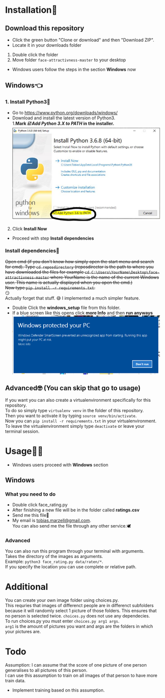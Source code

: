 # Installation:nail_care:

## Download this repository      
- Click the green button "Clone or download" and then "Download ZIP".           
- Locate it in your downloads folder
1. Double click the folder
2. Move folder `face-attractivness-master` to your desktop
- Windows users follow the steps in the section **Windows** now

## Windows:point_left:
### 1. Install Python3🐍
- Go to <https://www.python.org/downloads/windows/>   
- Download and install the latest version of Python3.   
1.**Mark _☑️ Add Python 3.X to PATH_ in the installer.**
![alt text](https://github.com/MarzellT/face-attractivness/blob/master/install_images/python-install.JPG "Python Install")
2. Click **Install Now**
- Proceed with step **Install dependencies**

### Install dependencies🤨
~~Open cmd (if you don't know how simply open the start menu and search for cmd).
Type `cd reposdirectory` (reposdirector is the path to where you have downloaded the files
for example `cd C:\Users\YourName\Desktop\face-attractivness-master` where YourName is 
the name of the current Windows user. This name is actually displayed when you open the cmd.)     
Now type `pip install -r requirements.txt`.~~   
😏      
Actually forget that stuff. 
😅
I implemented a much simpler feature.
- Double Click the **windows_setup** file from this folder.
- If a blue screen like this opens click **more Info** and then **run anyways**
![alt text](https://github.com/MarzellT/face-attractivness/blob/master/install_images/smartscreen.png "Windows SmartScreen")

## Advanced🤓 (You can skip that go to usage)
If you want you can also create a virtualenvironment specifically for this repository.      
To do so simply type `virtualenv venv` in the folder of this repository.      
Then you want to activate it by typing `source venv/bin/activate`.     
Now you can `pip install -r requirements.txt` in your virtualenvironment.    
To leave the virtualenvironment simply type `deactivate` or leave your terminal session.     

# Usage👩‍💻  
- Windows users proceed with **Windows** section
## Windows
### What you need to do
- Double click face_rating.py         
- After finishing a new file will be in the folder called **ratings.csv**
- Send me this file💌     
- My email is <tobias.marzell@gmail.com>.     
You can also send me the file through any other service.🕊

### Advanced
You can also run this program through your terminal with arguments.    
Takes the directory of the images as arguments.     
Example: `python3 face_rating.py data/raten/*`.     
If you specify the location you can use complete or relative path.       

# Additional
You can create your own image folder using choices.py.     
This requries that images of differenct people are in differenct subfolders
because it will randomly select 1 picture of those folders. This ensures that
no person is selected twice.
`choices.py` does not use any dependecies.    
To run choices.py you must enter `choices.py arg1 args`.     
`arg1` is the amount of pictures you want and args are the folders in which your pictures are.    
 
 # Todo
 Assumption: I can assume that the score of one picture of one person generalises to all pictures of this person.    
 I can use this assumption to train on all images of that person to have more train data.     
 - Implement training based on this assumption.
